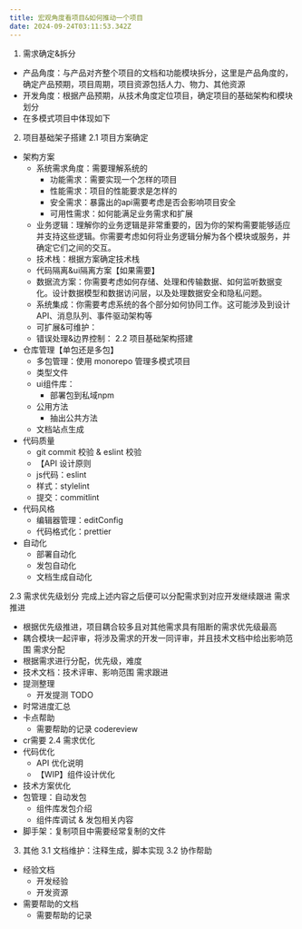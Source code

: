 ```yaml
---
title: 宏观角度看项目&如何推动一个项目
date: 2024-09-24T03:11:53.342Z
---
```


1. 需求确定&拆分
- 产品角度：与产品对齐整个项目的文档和功能模块拆分，这里是产品角度的，确定产品预期，项目周期，项目资源包括人力、物力、其他资源
- 开发角度：根据产品预期，从技术角度定位项目，确定项目的基础架构和模块划分
- 在多模式项目中体现如下

2. 项目基础架子搭建
2.1 项目方案确定
  - 架构方案
    - 系统需求角度：需要理解系统的
      - 功能需求：需要实现一个怎样的项目
      - 性能需求：项目的性能要求是怎样的
      - 安全需求：暴露出的api需要考虑是否会影响项目安全
      - 可用性需求：如何能满足业务需求和扩展
    - 业务逻辑：理解你的业务逻辑是非常重要的，因为你的架构需要能够适应并支持这些逻辑。你需要考虑如何将业务逻辑分解为各个模块或服务，并确定它们之间的交互。
    - 技术栈：根据方案确定技术栈
    - 代码隔离&ui隔离方案【如果需要】
    - 数据流方案：你需要考虑如何存储、处理和传输数据、如何监听数据变化。设计数据模型和数据访问层，以及处理数据安全和隐私问题。
    - 系统集成：你需要考虑系统的各个部分如何协同工作。这可能涉及到设计API、消息队列、事件驱动架构等
    - 可扩展&可维护：
    - 错误处理&边界控制：
2.2 项目基础架构搭建
  - 仓库管理【单包还是多包】
    - 多包管理：使用 monorepo 管理多模式项目
    - 类型文件
    - ui组件库：
      - 部署包到私域npm
    - 公用方法
      - 抽出公共方法
    - 文档站点生成
  - 代码质量
    - git commit 校验 & eslint 校验
    - 【API 设计原则
    - js代码：eslint
    - 样式：stylelint
    - 提交：commitlint
  - 代码风格
    - 编辑器管理：editConfig
    - 代码格式化：prettier
  - 自动化
    - 部署自动化
    - 发包自动化
    - 文档生成自动化
    
2.3 需求优先级划分
完成上述内容之后便可以分配需求到对应开发继续跟进
需求推进
- 根据优先级推进，项目耦合较多且对其他需求具有阻断的需求优先级最高
- 耦合模块一起评审，将涉及需求的开发一同评审，并且技术文档中给出影响范围
需求分配
- 根据需求进行分配，优先级，难度
- 技术文档：技术评审、影响范围
需求跟进
- 提测整理
  - 开发提测 TODO
- 时常进度汇总
- 卡点帮助
  - 需要帮助的记录
codereview
- cr需要
2.4 需求优化
- 代码优化
  - API 优化说明
  - 【WIP】组件设计优化
- 技术方案优化
- 包管理：自动发包
  - 组件库发包介绍
  - 组件库调试 & 发包相关内容
- 脚手架：复制项目中需要经常复制的文件

3. 其他
3.1 文档维护：注释生成，脚本实现
3.2 协作帮助
- 经验文档
  - 开发经验
  - 开发资源
- 需要帮助的文档
  - 需要帮助的记录